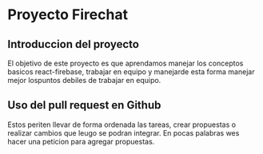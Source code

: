 # Proyecto Firechat
## Introduccion del proyecto
El objetivo de este proyecto es que aprendamos manejar los conceptos basicos react-firebase, trabajar en equipo y manejarde esta forma manejar mejor lospuntos debiles de trabajar en equipo.

## Uso del pull request en Github

Estos periten llevar de forma ordenada las tareas, crear propuestas o realizar cambios que leugo se podran integrar. En pocas palabras wes hacer una peticion para agregar propuestas.
